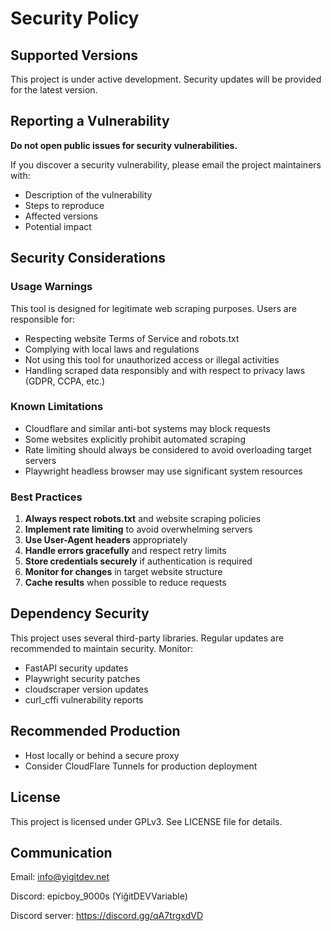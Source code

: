 # Security Policy

## Supported Versions

This project is under active development. Security updates will be provided for the latest version.

## Reporting a Vulnerability

**Do not open public issues for security vulnerabilities.**

If you discover a security vulnerability, please email the project maintainers with:
- Description of the vulnerability
- Steps to reproduce
- Affected versions
- Potential impact

## Security Considerations

### Usage Warnings

This tool is designed for legitimate web scraping purposes. Users are responsible for:

- Respecting website Terms of Service and robots.txt
- Complying with local laws and regulations
- Not using this tool for unauthorized access or illegal activities
- Handling scraped data responsibly and with respect to privacy laws (GDPR, CCPA, etc.)

### Known Limitations

- Cloudflare and similar anti-bot systems may block requests
- Some websites explicitly prohibit automated scraping
- Rate limiting should always be considered to avoid overloading target servers
- Playwright headless browser may use significant system resources

### Best Practices

1. **Always respect robots.txt** and website scraping policies
2. **Implement rate limiting** to avoid overwhelming servers
3. **Use User-Agent headers** appropriately
4. **Handle errors gracefully** and respect retry limits
5. **Store credentials securely** if authentication is required
6. **Monitor for changes** in target website structure
7. **Cache results** when possible to reduce requests

## Dependency Security

This project uses several third-party libraries. Regular updates are recommended to maintain security. Monitor:
- FastAPI security updates
- Playwright security patches
- cloudscraper version updates
- curl_cffi vulnerability reports

## Recommended Production

- Host locally or behind a secure proxy
- Consider CloudFlare Tunnels for production deployment


## License

This project is licensed under GPLv3. See LICENSE file for details.

## Communication

Email: info@yigitdev.net

Discord: epicboy_9000s (YiğitDEVVariable)

Discord server: https://discord.gg/qA7trgxdVD